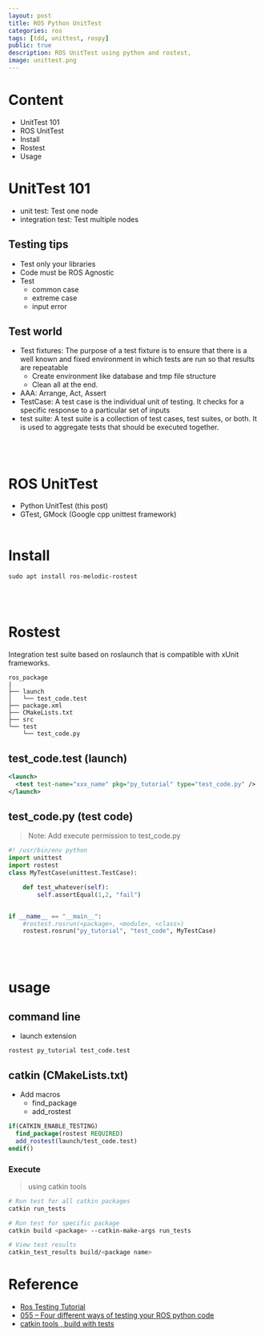 ```yaml
---
layout: post
title: ROS Python UnitTest
categories: ros
tags: [tdd, unittest, rospy]
public: true
description: ROS UnitTest using python and rostest, 
image: unittest.png
---
```


# Content
- UnitTest 101
- ROS UnitTest
- Install
- Rostest
- Usage

# UnitTest 101
- unit test: Test one node
- integration test: Test multiple nodes

## Testing tips
- Test only your libraries
- Code must be ROS Agnostic
- Test
  - common case
  - extreme case
  - input error

## Test world
- Test fixtures: The purpose of a test fixture is to ensure that there is a well known and fixed environment in which tests are run so that results are repeatable
  - Create environment like database and tmp file structure
  - Clean all at the end.
- AAA: Arrange, Act, Assert
- TestCase: A test case is the individual unit of testing. It checks for a specific response to a particular set of inputs
- test suite: A test suite is a collection of test cases, test suites, or both. It is used to aggregate tests that should be executed together.

&nbsp;  
&nbsp;  
# ROS UnitTest
- Python UnitTest (this post)
- GTest, GMock (Google cpp unittest framework)
&nbsp;  
&nbsp;  
# Install
```
sudo apt install ros-melodic-rostest
```
&nbsp;  
&nbsp;  
# Rostest
Integration test suite based on roslaunch that is compatible with xUnit frameworks.

```
ros_package
|
├── launch
│   └── test_code.test
├── package.xml
├── CMakeLists.txt
├── src
└── test
    └── test_code.py
```

## test_code.test (launch)

```xml
<launch>
  <test test-name="xxx_name" pkg="py_tutorial" type="test_code.py" />
</launch>
```

## test_code.py (test code)

> Note: Add execute permission to test_code.py

```python
#! /usr/bin/env python
import unittest
import rostest
class MyTestCase(unittest.TestCase):

    def test_whatever(self):
        self.assertEqual(1,2, "fail")


if __name__ == "__main__":
    #rostest.rosrun(<package>, <module>, <class>)
    rostest.rosrun("py_tutorial", "test_code", MyTestCase)
```
&nbsp;  
&nbsp;  
# usage
## command line
- launch extension

```
rostest py_tutorial test_code.test
```

## catkin (CMakeLists.txt)
- Add macros
  - find_package
  - add_rostest

```cmake
if(CATKIN_ENABLE_TESTING)
  find_package(rostest REQUIRED)
  add_rostest(launch/test_code.test)
endif()
```

### Execute 
> using catkin tools

```bash
# Run test for all catkin packages
catkin run_tests

# Run test for specific package
catkin build <package> --catkin-make-args run_tests

# View test results
catkin_test_results build/<package name>
```

# Reference
- [Ros Testing Tutorial](https://www.slideshare.net/vgonpa/ros-testing-tutorial)
- [055 – Four different ways of testing your ROS python code](http://www.theconstructsim.com/ros-5-mins-055-four-different-ways-testing-ros-python-code/)
- [catkin tools , build with tests](https://catkin-tools.readthedocs.io/en/latest/verbs/catkin_build.html#building-and-running-tests)
